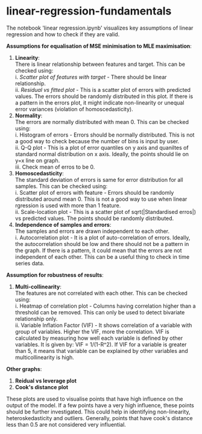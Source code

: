 # linear-regression-fundamentals

The notebook 'linear regression.ipynb' visualizes key assumptions of linear regression and how to check if they are valid.

**Assumptions for equalisation of MSE minimisation to MLE maximisation**:

1. **Linearity**:<br>
    There is linear relationship between features and target. This can be checked using:<br>
    i. *Scatter plot of features with target* - There should be linear relationship.<br>
    ii. *Residual vs fitted plot* - This is a scatter plot of errors with predicted values. The errors should be randomly distributed in this plot. If there is a pattern in the errors plot, it might indicate non-linearity or unequal error variances (violation of homoscedasticity).<br>
2. **Normality**:<br>
    The errors are normally distributed with mean 0. This can be checked using:<br>
    i. Histogram of errors - Errors should be normally distributed. This is not a good way to check because the number of bins is input by user.<br>
    ii. Q-Q plot - This is a plot of error quantiles on y axis and quaniltes of standard normal distribution on x axis. Ideally, the points should lie on y=x line on graph.<br>
    iii. Check mean of erros to be 0.<br>
3. **Homoscedasticity**:<br>
    The standard deviation of errors is same for error distribution for all samples. This can be checked using:<br>
    i. Scatter plot of errors with feature - Errors should be randomly distributed around mean 0. This is not a good way to use when linear rgression is used with more than 1 feature.<br>
    ii. Scale-location plot - This is a scatter plot of sqrt(|Standardised erros|) vs predicted values. The points should be randomly distributed.<br>
4. **Independence of samples and errors**:<br>
    The samples and errors are drawn independent to each other.<br>
    i. Autocorrelation plot - It is a plot of auto-correlation of errors. Ideally, the autocorrelation should be low and there should not be a pattern in the graph. If there is a pattern, it could mean that the errors are not independent of each other. This can be a useful thing to check in time series data.<br>

**Assumption for robustness of results**:<br>
1. **Multi-collinearity**:<br>
    The features are not correlated with each other. This can be checked using:<br>
    i. Heatmap of correlation plot - Columns having correlation higher than a threshold can be removed. This can only be used to detect bivariate relationship only.<br>
    ii. Variable Inflation Factor (VIF) - It shows correlation of a variable with group of variables. Higher the VIF, more the correlation. VIF is calculated by measuring how well each variable is defined by other variables. It is given by: VIF = 1/(1-R^2). If VIF for a variable is greater than 5, it means that variable can be explained by other variables and multicollinearity is high.<br>


**Other graphs**:
1. **Reidual vs leverage plot**
2. **Cook's distance plot**

These plots are used to visualise points that have high influence on the output of the model. If a few points have a very high influence, these points should be further investigated. This could help in identifying non-linearity, heteroskedasticity and outliers. Generally, points that have cook's distance less than 0.5 are not considered very influential.
